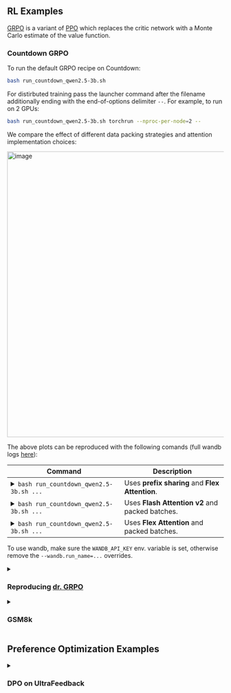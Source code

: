 ## RL Examples

[GRPO](https://arxiv.org/abs/2402.03300) is a variant of [PPO](https://arxiv.org/abs/1707.06347) which replaces the critic network with a Monte Carlo estimate of the value function. 

<summary><h3>Countdown GRPO</h3></summary>

To run the default GRPO recipe on Countdown:

```bash
bash run_countdown_qwen2.5-3b.sh
```

For distirbuted training pass the launcher command after the filename additionally ending with the end-of-options delimiter `--`. For example, to run on 2 GPUs:

```bash
bash run_countdown_qwen2.5-3b.sh torchrun --nproc-per-node=2 --
```

We compare the effect of different data packing strategies and attention implementation choices:

<img width="949" height="663" alt="image" src="https://github.com/user-attachments/assets/032d1b68-0f95-410c-8507-08a93a69bb9c" />


The above plots  can be reproduced with the following comands (full wandb logs [here](https://wandb.ai/mirceam/miniseq_rl)):

<table>
<thead>
<tr>
<th>Command</th>
<th>Description</th>
</tr>
</thead>
<tbody>
<tr>
<td>
<details>
<summary><code>bash run_countdown_qwen2.5-3b.sh ...</code></summary>
<pre><code>bash run_countdown_qwen2.5-3b.sh --prefix_share=True --model.flex_attention=True</code></pre>
</details>
</td>
<td>Uses <b>prefix sharing</b> and <b>Flex Attention</b>.</td>
</tr>
<tr>
<td>
<details>
<summary><code>bash run_countdown_qwen2.5-3b.sh ...</code></summary>
<pre><code>bash run_countdown_qwen2.5-3b.sh --prefix_share=False --model.flash_attention2=True --wandb.run_name=qwen3b-fa2</code></pre>
</details>
</td>
<td>Uses <b>Flash Attention v2</b> and packed batches.</td>
</tr>
<tr>
<td>
<details>
<summary><code>bash run_countdown_qwen2.5-3b.sh ...</code></summary>
<pre><code>bash run_countdown_qwen2.5-3b.sh --prefix_share=False --model.flex_attention=True --wandb.run_name=qwen3b-flex</code></pre>
</details>
</td>
<td>Uses <b>Flex Attention</b> and packed batches.</td>
</tr>
</tbody>
</table>

To use wandb, make sure the `WANDB_API_KEY` env. variable is set, otherwise remove the `--wandb.run_name=...` overrides.

<details>



<summary><h3>Reproducing <a href="https://arxiv.org/abs/2503.20783">dr. GRPO</a></h3></summary>

In [dr. GRPO](https://arxiv.org/abs/2503.20783), the authors posit that the original GRPO objective has a response-level length bias due to the normalization by each completion length. They further argue that in the calculation of the advantage, normalizing the rewards by their standard deviation causes a question-level difficulty bias, leading to disproportionate policy updates for questions with low std (i.e. very easy or very hard). 
The proposed corrections are integrated into our GRPO implementation.

To reproduce the results of Table 4 on Qwen2.5-Math-1.5B run:

```bash
bash run_drgrpo.sh --grpo.std_normalize_advantage=False --valid_data.datasets aime24 amc minerva math500 olympiad
```

</details>

<details>
<summary><h3>GSM8k</h3></summary>

[GSM8k](https://huggingface.co/datasets/openai/gsm8k) is a dataset of ~8.5k high-quality, math word problems designed for the grade school level. It was created to train and evaluate the multi-step mathematical reasoning capabilities of large language models.
We follow [verl](https://github.com/volcengine/verl) implementing the environment as a standard showcase for training LLMs via RL. The table below showcases commands used to apply GRPO to models with sizes ranging from 0.5B to 14B.

<table>
<thead>
<tr>
<th>Model</th>
<th>Method</th>
<th>Command</th>
</tr>
</thead>
<tbody>
<tr>
<td>Qwen2.5-0.5B-Instruct</td>
<td>GRPO</td>
<td><code>bash run_gsm8k.sh</code></td>
</tr>
<tr>
<td>Qwen2.5-1.5B-Instruct</td>
<td>GRPO</td>
<td>
<details>
<summary><code>bash run_gsm8k.sh ...</code></summary>
<pre><code>bash run_gsm8k.sh --model.name=qwen2.5-1.5b-instruct</code></pre>
</details>
</td>
</tr>
<tr>
<td>Qwen2.5-3B-Instruct</td>
<td>GRPO</td>
<td>
<details>
<summary><code>bash run_gsm8k.sh ...</code></summary>
<pre><code>bash run_gsm8k.sh --model.name=qwen2.5-3b-instruct</code></pre>
</details>
</td>
</tr>
<tr>
<td>Qwen2.5-7B-Instruct</td>
<td>GRPO-LoRA</td>
<td>
<details>
<summary><code>bash run_gsm8k.sh ...</code></summary>
<pre><code>bash run_gsm8k.sh torchrun --nproc-per-node=2 -- lora:on --model.name=qwen2.5-7b-instruct --train.device_batch_size=64</code></pre>
</details>
</td>
</tr>
<tr>
<td>Qwen2.5-14B-Instruct</td>
<td>GRPO-LoRA</td>
<td>
<details>
<summary><code>bash run_gsm8k.sh ...</code></summary>
<pre><code>bash run_gsm8k.sh torchrun --nproc-per-node=2 -- lora:on --model.name=qwen2.5-14b-instruct --train.device_batch_size=64</code></pre>
</details>
</td>
</tr>
</tbody>
</table>

</details>

## Preference Optimization Examples

<details>
<summary><h3>DPO on UltraFeedback</a></h3></summary>

In [ultrafeedback.py](./ultrafeedback.py) the standard DPO recipe is showcased. We directly reference and use the schema defined on HF at [HuggingFaceH4/ultrafeedback_binarized](https://huggingface.co/datasets/HuggingFaceH4/ultrafeedback_binarized) to process the dataset items:


```py
# Schema on huggingface (optional).
UFItem = TypedDict[{"prompt": str, "chosen": list[Message], "rejected": list[Message]}]


def uf_transform(example: UFItem) -> PreferenceDict:
    # Assume single-turn
    chosen, rejected = filter(
        lambda x: x["role"] == "assistant", example["chosen"] + example["rejected"]
    )

    return {
        "prompt": example["prompt"],
        "chosen": chosen["content"],
        "rejected": rejected["content"],
    }


@dataclasses.dataclass
class Config(recipes.PreferenceRecipeConfig):
    train_data: cfg.data.PreferenceDatasetConfig = cfg.data.PreferenceDatasetConfig(
        name="HuggingFaceH4/ultrafeedback_binarized",
        split="train_prefs",
        preference_map=uf_transform,
        max_seqlen=2049,
    )


config = cli.run_default_cli(Config, console_outputs=on_local_rank_zero())
trainer = recipes.create_preference_trainer(config)
trainer.run()
```

To run on 4 GPUs:

```bash
torchrun --nproc-per-node=4 ultrafeedback.py --model.name=qwen2.5-7b-instruct --packed=True --model.flash_attention2=True
```


</details>
